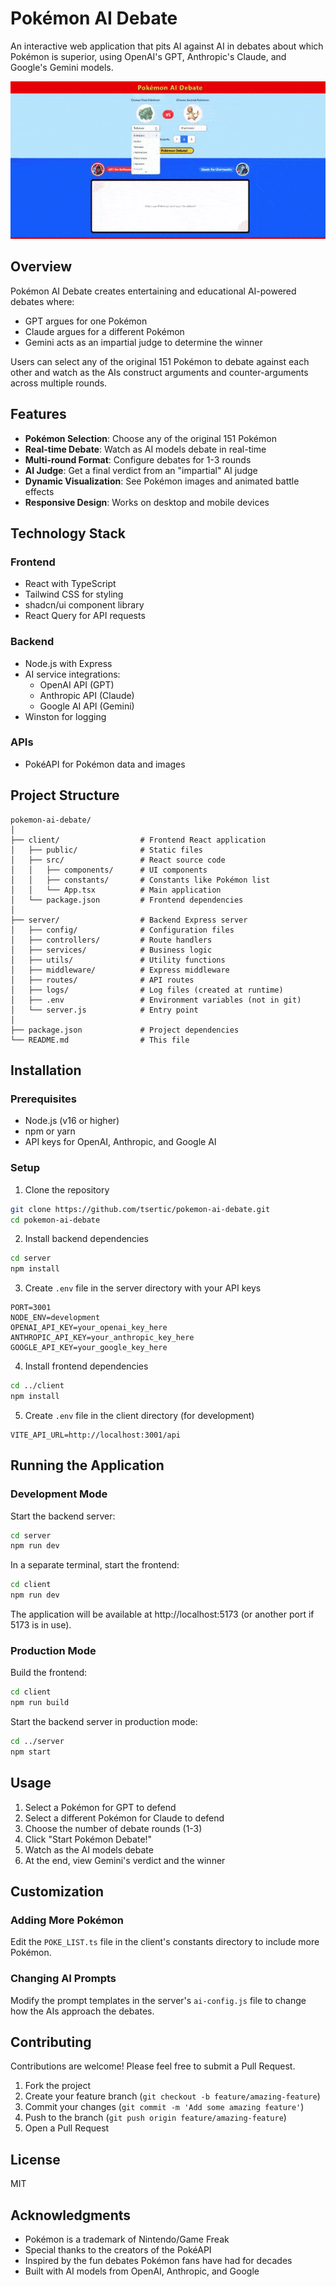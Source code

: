 # Pokémon AI Debate

An interactive web application that pits AI against AI in debates about which Pokémon is superior, using OpenAI's GPT, Anthropic's Claude, and Google's Gemini models.

![Pokémon AI Debate Screenshot](./pokemon-ai-debate.gif)

## Overview

Pokémon AI Debate creates entertaining and educational AI-powered debates where:

- GPT argues for one Pokémon
- Claude argues for a different Pokémon
- Gemini acts as an impartial judge to determine the winner

Users can select any of the original 151 Pokémon to debate against each other and watch as the AIs construct arguments and counter-arguments across multiple rounds.

## Features

- **Pokémon Selection**: Choose any of the original 151 Pokémon
- **Real-time Debate**: Watch as AI models debate in real-time
- **Multi-round Format**: Configure debates for 1-3 rounds
- **AI Judge**: Get a final verdict from an "impartial" AI judge
- **Dynamic Visualization**: See Pokémon images and animated battle effects
- **Responsive Design**: Works on desktop and mobile devices

## Technology Stack

### Frontend

- React with TypeScript
- Tailwind CSS for styling
- shadcn/ui component library
- React Query for API requests

### Backend

- Node.js with Express
- AI service integrations:
  - OpenAI API (GPT)
  - Anthropic API (Claude)
  - Google AI API (Gemini)
- Winston for logging

### APIs

- PokéAPI for Pokémon data and images

## Project Structure

```
pokemon-ai-debate/
│
├── client/                  # Frontend React application
│   ├── public/              # Static files
│   ├── src/                 # React source code
│   │   ├── components/      # UI components
│   │   ├── constants/       # Constants like Pokémon list
│   │   └── App.tsx          # Main application
│   └── package.json         # Frontend dependencies
│
├── server/                  # Backend Express server
│   ├── config/              # Configuration files
│   ├── controllers/         # Route handlers
│   ├── services/            # Business logic
│   ├── utils/               # Utility functions
│   ├── middleware/          # Express middleware
│   ├── routes/              # API routes
│   ├── logs/                # Log files (created at runtime)
│   ├── .env                 # Environment variables (not in git)
│   └── server.js            # Entry point
│
├── package.json             # Project dependencies
└── README.md                # This file
```

## Installation

### Prerequisites

- Node.js (v16 or higher)
- npm or yarn
- API keys for OpenAI, Anthropic, and Google AI

### Setup

1. Clone the repository

```bash
git clone https://github.com/tsertic/pokemon-ai-debate.git
cd pokemon-ai-debate
```

2. Install backend dependencies

```bash
cd server
npm install
```

3. Create `.env` file in the server directory with your API keys

```
PORT=3001
NODE_ENV=development
OPENAI_API_KEY=your_openai_key_here
ANTHROPIC_API_KEY=your_anthropic_key_here
GOOGLE_API_KEY=your_google_key_here
```

4. Install frontend dependencies

```bash
cd ../client
npm install
```

5. Create `.env` file in the client directory (for development)

```
VITE_API_URL=http://localhost:3001/api
```

## Running the Application

### Development Mode

Start the backend server:

```bash
cd server
npm run dev
```

In a separate terminal, start the frontend:

```bash
cd client
npm run dev
```

The application will be available at http://localhost:5173 (or another port if 5173 is in use).

### Production Mode

Build the frontend:

```bash
cd client
npm run build
```

Start the backend server in production mode:

```bash
cd ../server
npm start
```

## Usage

1. Select a Pokémon for GPT to defend
2. Select a different Pokémon for Claude to defend
3. Choose the number of debate rounds (1-3)
4. Click "Start Pokémon Debate!"
5. Watch as the AI models debate
6. At the end, view Gemini's verdict and the winner

## Customization

### Adding More Pokémon

Edit the `POKE_LIST.ts` file in the client's constants directory to include more Pokémon.

### Changing AI Prompts

Modify the prompt templates in the server's `ai-config.js` file to change how the AIs approach the debates.

## Contributing

Contributions are welcome! Please feel free to submit a Pull Request.

1. Fork the project
2. Create your feature branch (`git checkout -b feature/amazing-feature`)
3. Commit your changes (`git commit -m 'Add some amazing feature'`)
4. Push to the branch (`git push origin feature/amazing-feature`)
5. Open a Pull Request

## License

MIT

## Acknowledgments

- Pokémon is a trademark of Nintendo/Game Freak
- Special thanks to the creators of the PokéAPI
- Inspired by the fun debates Pokémon fans have had for decades
- Built with AI models from OpenAI, Anthropic, and Google
